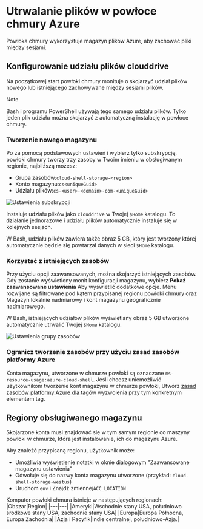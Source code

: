 # <a name="persist-files-in-azure-cloud-shell"></a>Utrwalanie plików w powłoce chmury Azure
Powłoka chmury wykorzystuje magazyn plików Azure, aby zachować pliki między sesjami.

## <a name="set-up-a-clouddrive-file-share"></a>Konfigurowanie udziału plików clouddrive
Na początkowej start powłoki chmury monituje o skojarzyć udział plików nowego lub istniejącego zachowywane między sesjami plików.

> [!NOTE]
> Bash i programu PowerShell używają tego samego udziału plików. Tylko jeden plik udziału można skojarzyć z automatyczną instalację w powłoce chmury.

### <a name="create-new-storage"></a>Tworzenie nowego magazynu

Po za pomocą podstawowych ustawień i wybierz tylko subskrypcję, powłoki chmury tworzy trzy zasoby w Twoim imieniu w obsługiwanym regionie, najbliższą możesz:
* Grupa zasobów:`cloud-shell-storage-<region>`
* Konto magazynu:`cs<uniqueGuid>`
* Udziału plików:`cs-<user>-<domain>-com-<uniqueGuid>`

![Ustawienia subskrypcji](../articles/cloud-shell/media/persisting-shell-storage/basic-storage.png)

Instaluje udziału plików jako `clouddrive` w Twojej `$Home` katalogu. To działanie jednorazowe i udziału plików automatycznie instaluje się w kolejnych sesjach. 

W Bash, udziału plików zawiera także obraz 5 GB, który jest tworzony której automatycznie będzie się powtarzał danych w sieci `$Home` katalogu. 

### <a name="use-existing-resources"></a>Korzystać z istniejących zasobów

Przy użyciu opcji zaawansowanych, można skojarzyć istniejących zasobów. Gdy zostanie wyświetlony monit konfiguracji magazynu, wybierz **Pokaż zaawansowane ustawienia** Aby wyświetlić dodatkowe opcje. Menu rozwijane są filtrowane pod kątem przypisanej regionu powłoki chmury oraz Magazyn lokalnie nadmiarowy i kont magazynu geograficznie nadmiarowego.

W Bash, istniejących udziałów plików wyświetlany obraz 5 GB utworzone automatycznie utrwalić Twojej `$Home` katalogu.

![Ustawienia grupy zasobów](../articles/cloud-shell/media/persisting-shell-storage/advanced-storage.png)

### <a name="restrict-resource-creation-with-an-azure-resource-policy"></a>Ogranicz tworzenie zasobów przy użyciu zasad zasobów platformy Azure
Konta magazynu, utworzone w chmurze powłoki są oznaczane `ms-resource-usage:azure-cloud-shell`. Jeśli chcesz uniemożliwić użytkownikom tworzenie kont magazynu w chmurze powłoki, Utwórz [zasad zasobów platformy Azure dla tagów](https://docs.microsoft.com/azure/azure-resource-manager/resource-manager-policy-tags) wyzwolenia przy tym konkretnym elementem tag.

## <a name="supported-storage-regions"></a>Regiony obsługiwanego magazynu
Skojarzone konta musi znajdować się w tym samym regionie co maszyny powłoki w chmurze, która jest instalowanie, ich do magazynu Azure.

Aby znaleźć przypisaną regionu, użytkownik może:
* Umożliwia wyświetlenie notatki w oknie dialogowym "Zaawansowane magazynu ustawienia"
* Odwołuje się do nazwy konta magazynu utworzone (przykład: `cloud-shell-storage-westus`)
* Uruchom `env` i Znajdź zmiennej`ACC_LOCATION`

Komputer powłoki chmura istnieje w następujących regionach:
|Obszar|Region|
|---|---|
|Ameryki|Wschodnie stany USA, południowo środkowe stany USA, zachodnie stany USA|
|Europa|Europa Północna, Europa Zachodnia|
|Azja i Pacyfik|Indie centralnej, południowo-Azja.|

